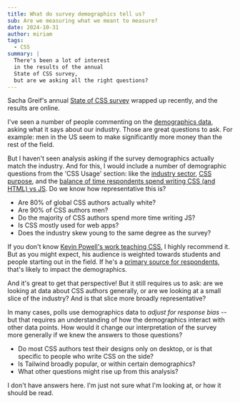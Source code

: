 ```yaml
---
title: What do survey demographics tell us?
sub: Are we measuring what we meant to measure?
date: 2024-10-31
author: miriam
tags:
  - CSS
summary: |
  There's been a lot of interest
  in the results of the annual
  State of CSS survey,
  but are we asking all the right questions?
---
```


Sacha Greif's annual
[State of CSS survey](https://2024.stateofcss.com/en-US/)
wrapped up recently,
and the results are online.

I've seen a number of people
commenting on the
[demographics data](https://2024.stateofcss.com/en-US/demographics/),
asking what it says about our industry.
Those are great questions to ask.
For example:
men in the US seem to make significantly more money
than the rest of the field.

But I haven't seen analysis asking
if the survey demographics actually match the industry.
And for this,
I would include a number of demographic questions
from the 'CSS Usage' section:
like the [industry sector](https://2024.stateofcss.com/en-US/usage/#industry_sector),
[CSS purpose](https://2024.stateofcss.com/en-US/usage/#usage_type),
and the
[balance of time respondents spend writing CSS (and HTML) vs JS](https://2024.stateofcss.com/en-US/usage/#css_js_balance).
Do we know how representative this is?

- Are 80% of global CSS authors actually white?
- Are 90% of CSS authors men?
- Do the majority of CSS authors spend more time writing JS?
- Is CSS mostly used for web apps?
- Does the industry skew young to the same degree as the survey?

If you don't know [Kevin Powell's work teaching CSS](https://www.kevinpowell.co/),
I highly recommend it.
But as you might expect,
his audience is weighted towards students
and people starting out in the field.
If he's a [primary source for respondents](https://2024.stateofcss.com/en-US/demographics/#source),
that's likely to impact the demographics.

And it's great to get that perspective!
But it still requires us to ask:
are we looking at data about CSS authors generally,
or are we looking at a small slice of the industry?
And is that slice more broadly representative?

In many cases,
polls use demographics data to
_adjust for response bias_ --
but that requires an understanding of how the demographics
interact with other data points.
How would it change our interpretation of the survey more generally
if we knew the answers to those questions?

- Do most CSS authors test their designs only on desktop,
  or is that specific to people who write CSS on the side?
- Is Tailwind broadly popular,
  or within certain demographics?
- What other questions might rise up from this analysis?

I don't have answers here.
I'm just not sure what I'm looking at,
or how it should be read.
